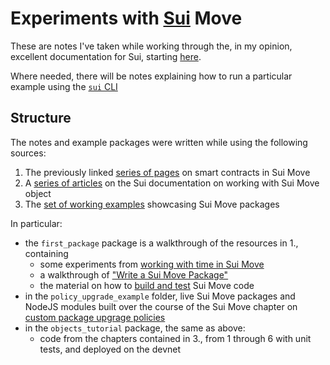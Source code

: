 # Experiments with [Sui](https://sui.io/) Move

These are notes I've taken while working through the, in my opinion, excellent
documentation for Sui, starting [here](https://docs.sui.io/build/move).

Where needed, there will be notes explaining how to run a particular example
using the [`sui` CLI](https://docs.sui.io/build/cli-client)

## Structure

The notes and example packages were written while using the following sources:
1. The previously linked [series of pages](https://docs.sui.io/build/move) on smart contracts in Sui Move
2. A [series of articles](https://docs.sui.io/build/programming-with-objects) on the Sui documentation on working with Sui Move object
3. The [set of working examples](https://github.com/MystenLabs/sui/tree/main/sui_programmability/examples) showcasing Sui Move packages

In particular:
* the `first_package` package is a walkthrough of the resources in 1., containing
  - some experiments from [working with time in Sui Move](https://docs.sui.io/build/move/time)
  - a walkthrough of ["Write a Sui Move Package"](https://docs.sui.io/build/move/write-package)
  - the material on how to [build and test](https://docs.sui.io/build/move/build-test) Sui Move code
* in the `policy_upgrade_example` folder, live Sui Move packages and NodeJS modules built over the course
  of the Sui Move chapter on [custom package upgrage policies](https://docs.sui.io/build/custom-upgrade-policy)
* in the `objects_tutorial` package, the same as above:
  - code from the chapters contained in 3., from 1 through 6 with unit tests, and deployed on the devnet

